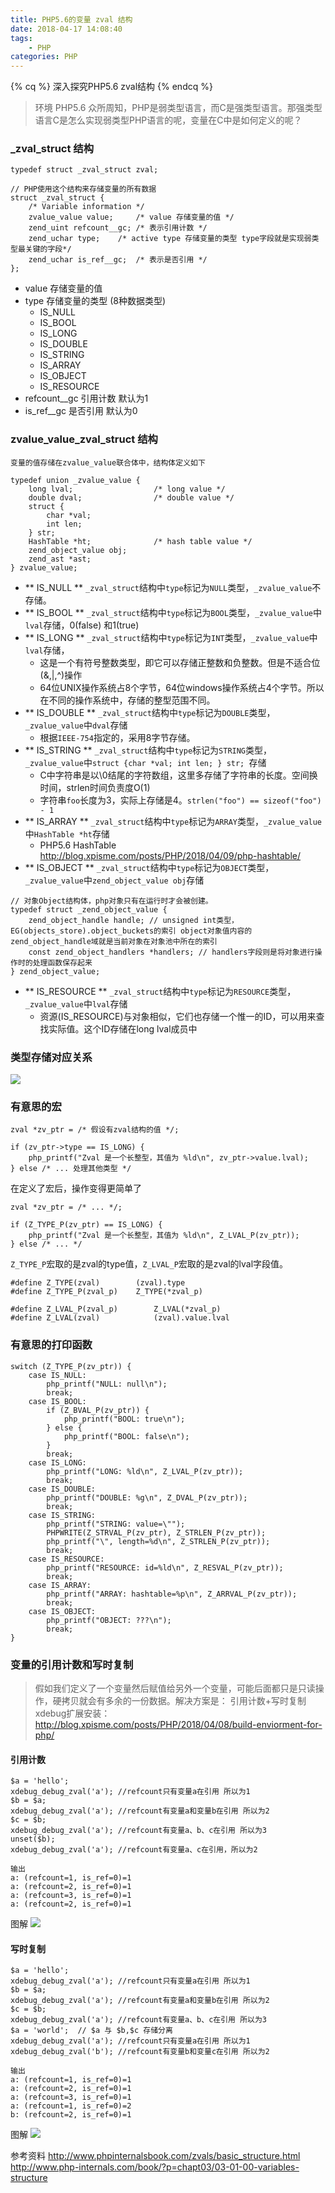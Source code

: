 ```yaml
---
title: PHP5.6的变量 zval 结构
date: 2018-04-17 14:08:40
tags:
    - PHP
categories: PHP
---
```

{% cq %} 深入探究PHP5.6 zval结构 {% endcq %}
<!-- more -->
>环境 PHP5.6
>众所周知，PHP是弱类型语言，而C是强类型语言。那强类型语言C是怎么实现弱类型PHP语言的呢，变量在C中是如何定义的呢？

### _zval_struct 结构
```
typedef struct _zval_struct zval;

// PHP使用这个结构来存储变量的所有数据
struct _zval_struct {
    /* Variable information */
    zvalue_value value;     /* value 存储变量的值 */
    zend_uint refcount__gc; /* 表示引用计数 */
    zend_uchar type;    /* active type 存储变量的类型 type字段就是实现弱类型最关键的字段*/
    zend_uchar is_ref__gc;  /* 表示是否引用 */
};
```
- value 存储变量的值
- type 存储变量的类型 (8种数据类型)
    + IS_NULL
    + IS_BOOL
    + IS_LONG
    + IS_DOUBLE
    + IS_STRING
    + IS_ARRAY
    + IS_OBJECT
    + IS_RESOURCE
- refcount__gc 引用计数 默认为1
- is_ref__gc   是否引用 默认为0

### zvalue_value_zval_struct 结构
```
变量的值存储在zvalue_value联合体中，结构体定义如下

typedef union _zvalue_value {
    long lval;                  /* long value */
    double dval;                /* double value */
    struct {                    
        char *val;              
        int len;                
    } str;                      
    HashTable *ht;              /* hash table value */
    zend_object_value obj;      
    zend_ast *ast;
} zvalue_value;
```
- ** IS_NULL ** `_zval_struct`结构中`type`标记为`NULL`类型，`_zvalue_value`不存储。
- ** IS_BOOL ** `_zval_struct`结构中`type`标记为`BOOL`类型，`_zvalue_value`中`lval`存储，0(false) 和1(true)
- ** IS_LONG ** `_zval_struct`结构中`type`标记为`INT`类型，`_zvalue_value`中`lval`存储，
    + 这是一个有符号整数类型，即它可以存储正整数和负整数。但是不适合位(&,|,^)操作
    + 64位UNIX操作系统占8个字节，64位windows操作系统占4个字节。所以在不同的操作系统中，存储的整型范围不同。
- ** IS_DOUBLE ** `_zval_struct`结构中`type`标记为`DOUBLE`类型，`_zvalue_value`中`dval`存储
    + 根据`IEEE-754`指定的，采用8字节存储。
- ** IS_STRING ** `_zval_struct`结构中`type`标记为`STRING`类型，`_zvalue_value`中`struct {char *val; int len; } str; `存储
    + C中字符串是以\0结尾的字符数组，这里多存储了字符串的长度。空间换时间，strlen时间负责度O(1)
    + 字符串`foo`长度为3，实际上存储是4。`strlen("foo") == sizeof("foo") - 1`
- ** IS_ARRAY ** `_zval_struct`结构中`type`标记为`ARRAY`类型，`_zvalue_value`中`HashTable *ht`存储
    + PHP5.6 HashTable http://blog.xpisme.com/posts/PHP/2018/04/09/php-hashtable/
- ** IS_OBJECT ** `_zval_struct`结构中`type`标记为`OBJECT`类型，`_zvalue_value`中`zend_object_value obj`存储
```
// 对象Object结构体，php对象只有在运行时才会被创建。
typedef struct _zend_object_value {
    zend_object_handle handle; // unsigned int类型，EG(objects_store).object_buckets的索引 object对象值内容的zend_object_handle域就是当前对象在对象池中所在的索引
    const zend_object_handlers *handlers; // handlers字段则是将对象进行操作时的处理函数保存起来
} zend_object_value;

```
- ** IS_RESOURCE ** `_zval_struct`结构中`type`标记为`RESOURCE`类型，`_zvalue_value`中`lval`存储
    + 资源(IS_RESOURCE)与对象相似，它们也存储一个惟一的ID，可以用来查找实际值。这个ID存储在long lval成员中

### 类型存储对应关系
![](image/date/201804171708_397.png)


### 有意思的宏
```
zval *zv_ptr = /* 假设有zval结构的值 */;

if (zv_ptr->type == IS_LONG) {
    php_printf("Zval 是一个长整型，其值为 %ld\n", zv_ptr->value.lval);
} else /* ... 处理其他类型 */
```

在定义了宏后，操作变得更简单了
```
zval *zv_ptr = /* ... */;

if (Z_TYPE_P(zv_ptr) == IS_LONG) {
    php_printf("Zval 是一个长整型，其值为 %ld\n", Z_LVAL_P(zv_ptr));
} else /* ... */
```
`Z_TYPE_P`宏取的是zval的type值，`Z_LVAL_P`宏取的是zval的lval字段值。

```
#define Z_TYPE(zval)        (zval).type
#define Z_TYPE_P(zval_p)    Z_TYPE(*zval_p)

#define Z_LVAL_P(zval_p)        Z_LVAL(*zval_p)
#define Z_LVAL(zval)            (zval).value.lval
```

### 有意思的打印函数
```
switch (Z_TYPE_P(zv_ptr)) {
    case IS_NULL:
        php_printf("NULL: null\n");
        break;
    case IS_BOOL:
        if (Z_BVAL_P(zv_ptr)) {
            php_printf("BOOL: true\n");
        } else {
            php_printf("BOOL: false\n");
        }
        break;
    case IS_LONG:
        php_printf("LONG: %ld\n", Z_LVAL_P(zv_ptr));
        break;
    case IS_DOUBLE:
        php_printf("DOUBLE: %g\n", Z_DVAL_P(zv_ptr));
        break;
    case IS_STRING:
        php_printf("STRING: value=\"");
        PHPWRITE(Z_STRVAL_P(zv_ptr), Z_STRLEN_P(zv_ptr));
        php_printf("\", length=%d\n", Z_STRLEN_P(zv_ptr));
        break;
    case IS_RESOURCE:
        php_printf("RESOURCE: id=%ld\n", Z_RESVAL_P(zv_ptr));
        break;
    case IS_ARRAY:
        php_printf("ARRAY: hashtable=%p\n", Z_ARRVAL_P(zv_ptr));
        break;
    case IS_OBJECT:
        php_printf("OBJECT: ???\n");
        break;
}
```

### 变量的引用计数和写时复制
>假如我们定义了一个变量然后赋值给另外一个变量，可能后面都只是只读操作，硬拷贝就会有多余的一份数据。解决方案是： 引用计数+写时复制
>xdebug扩展安装：http://blog.xpisme.com/posts/PHP/2018/04/08/build-enviorment-for-php/

#### 引用计数

```
$a = 'hello';
xdebug_debug_zval('a'); //refcount只有变量a在引用 所以为1
$b = $a;
xdebug_debug_zval('a'); //refcount有变量a和变量b在引用 所以为2
$c = $b;
xdebug_debug_zval('a'); //refcount有变量a、b、c在引用 所以为3
unset($b);
xdebug_debug_zval('a'); //refcount有变量a、c在引用，所以为2

输出
a: (refcount=1, is_ref=0)=1
a: (refcount=2, is_ref=0)=1
a: (refcount=3, is_ref=0)=1
a: (refcount=2, is_ref=0)=1
```

图解
![](image/date/201804191019_225.png)

#### 写时复制
```
$a = 'hello';
xdebug_debug_zval('a'); //refcount只有变量a在引用 所以为1
$b = $a;
xdebug_debug_zval('a'); //refcount有变量a和变量b在引用 所以为2
$c = $b;
xdebug_debug_zval('a'); //refcount有变量a、b、c在引用 所以为3
$a = 'world';  // $a 与 $b,$c 存储分离
xdebug_debug_zval('a'); //refcount只有变量a在引用 所以为1
xdebug_debug_zval('b'); //refcount有变量b和变量c在引用 所以为2

输出
a: (refcount=1, is_ref=0)=1
a: (refcount=2, is_ref=0)=1
a: (refcount=3, is_ref=0)=1
a: (refcount=1, is_ref=0)=2
b: (refcount=2, is_ref=0)=1
```

图解
![](image/date/201804191035_56.png)

参考资料
http://www.phpinternalsbook.com/zvals/basic_structure.html
http://www.php-internals.com/book/?p=chapt03/03-01-00-variables-structure
